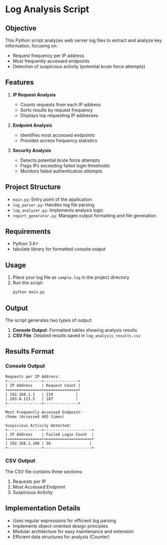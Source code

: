 # Log Analysis Script

## Objective
This Python script analyzes web server log files to extract and analyze key information, focusing on:
- Request frequency per IP address
- Most frequently accessed endpoints
- Detection of suspicious activity (potential brute force attempts)

## Features
1. **IP Request Analysis**
   - Counts requests from each IP address
   - Sorts results by request frequency
   - Displays top requesting IP addresses

2. **Endpoint Analysis**
   - Identifies most accessed endpoints
   - Provides access frequency statistics

3. **Security Analysis**
   - Detects potential brute force attempts
   - Flags IPs exceeding failed login thresholds
   - Monitors failed authentication attempts

## Project Structure
- `main.py`: Entry point of the application
- `log_parser.py`: Handles log file parsing
- `log_analyzer.py`: Implements analysis logic
- `report_generator.py`: Manages output formatting and file generation

## Requirements
- Python 3.6+
- tabulate library for formatted console output

## Usage
1. Place your log file as `sample.log` in the project directory
2. Run the script:
   ```bash
   python main.py
   ```

## Output
The script generates two types of output:
1. **Console Output**: Formatted tables showing analysis results
2. **CSV File**: Detailed results saved in `log_analysis_results.csv`

## Results Format
### Console Output
```
Requests per IP Address:
+---------------+---------------+
| IP Address    | Request Count |
+===============+===============+
| 192.168.1.1   | 234          |
| 203.0.113.5   | 187          |
+---------------+---------------+

Most Frequently Accessed Endpoint:
/home (Accessed 403 times)

Suspicious Activity Detected:
+---------------+---------------------+
| IP Address    | Failed Login Count  |
+===============+=====================+
| 192.168.1.100 | 56                 |
+---------------+---------------------+
```

### CSV Output
The CSV file contains three sections:
1. Requests per IP
2. Most Accessed Endpoint
3. Suspicious Activity

## Implementation Details
- Uses regular expressions for efficient log parsing
- Implements object-oriented design principles
- Modular architecture for easy maintenance and extension
- Efficient data structures for analysis (Counter)